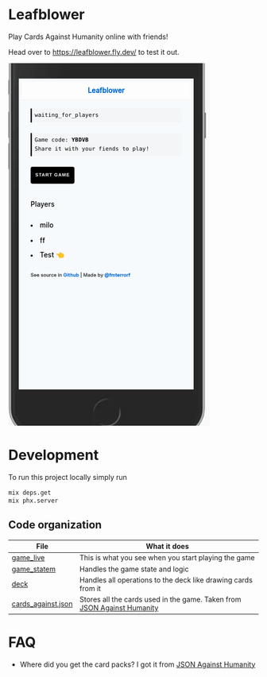 # Leafblower

Play Cards Against Humanity online with friends!

Head over to https://leafblower.fly.dev/ to test it out.


![Demo](./docs/mobile_demo.gif)


# Development

To run this project locally simply run

    mix deps.get
    mix phx.server

## Code organization

|   File    |   What it does |
| --------- | --------------- |
| [game_live](./lib/leafblower_web/controllers/game_live.ex) | This is what you see when you start playing the game |
| [game_statem](./lib/leafblower/game_statem.ex) | Handles the game state and logic |
| [deck](./lib/leafblower/deck.ex) | Handles all operations to the deck like drawing cards from it |
| [cards_against.json](./priv/cards_against.json) |  Stores all the cards used in the game. Taken from [JSON Against Humanity](https://github.com/crhallberg/json-against-humanity)

# FAQ

- Where did you get the card packs?  I got it from [JSON Against Humanity](https://github.com/crhallberg/json-against-humanity)